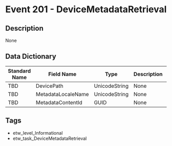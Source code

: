# Event 201 - DeviceMetadataRetrieval

## Description
None

## Data Dictionary
|Standard Name|Field Name|Type|Description|Sample Value|
|---|---|---|---|---|
|TBD|DevicePath|UnicodeString|None|`None`|
|TBD|MetadataLocaleName|UnicodeString|None|`None`|
|TBD|MetadataContentId|GUID|None|`None`|

## Tags
* etw_level_Informational
* etw_task_DeviceMetadataRetrieval
